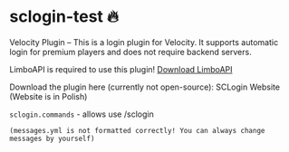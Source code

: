 # sclogin-test 🔥
Velocity Plugin – This is a login plugin for Velocity. It supports automatic login for premium players and does not require backend servers.

LimboAPI is required to use this plugin! [Download LimboAPI](https://github.com/Elytrium/LimboAPI/releases/tag/dev-build)

Download the plugin here (currently not open-source): SCLogin Website (Website is in Polish)

``sclogin.commands`` - allows use /sclogin

``(messages.yml is not formatted correctly! You can always change messages by yourself)``
